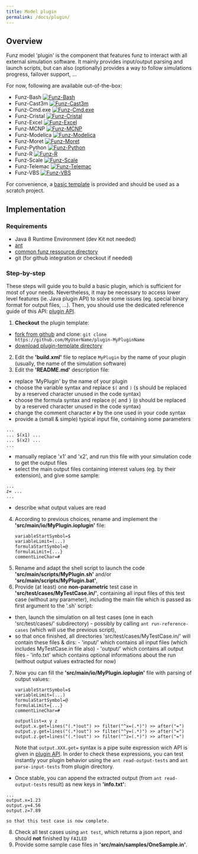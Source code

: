 ```yaml
---
title: Model plugin
permalink: /docs/plugin/
---
```


## Overview

Funz model 'plugin' is the component that features funz to interact with all external simulation software.
It mainly provides input/output parsing and launch scripts, but can also (optionally) provides a way to follow simulations progress, failover support, ...

For now, following are available out-of-the-box:

* Funz-Bash [![Funz-Bash](https://github.com/Funz/plugin-Bash/actions/workflows/ant.yml/badge.svg)](https://github.com/Funz/plugin-Bash/)
* Funz-Cast3m [![Funz-Cast3m](https://github.com/Funz/plugin-Cast3m/actions/workflows/ant.yml/badge.svg)](https://github.com/Funz/plugin-Cast3m/)
* Funz-Cmd.exe [![Funz-Cmd.exe](https://github.com/Funz/plugin-Cmd.exe/actions/workflows/ant.yml/badge.svg)](https://github.com/Funz/plugin-Cmd.exe/)
* Funz-Cristal [![Funz-Cristal](https://github.com/Funz/plugin-Cristal/actions/workflows/ant.yml/badge.svg)](https://github.com/Funz/plugin-Cristal/)
* Funz-Excel [![Funz-Excel](https://github.com/Funz/plugin-Excel/actions/workflows/ant.yml/badge.svg)](https://github.com/Funz/plugin-Excel/)
* Funz-MCNP [![Funz-MCNP](https://github.com/Funz/plugin-MCNP/actions/workflows/ant.yml/badge.svg)](https://github.com/Funz/plugin-MCNP/)
* Funz-Modelica [![Funz-Modelica](https://github.com/Funz/plugin-Modelica/actions/workflows/ant.yml/badge.svg)](https://github.com/Funz/plugin-Modelica/)
* Funz-Moret [![Funz-Moret](https://github.com/Funz/plugin-Moret/actions/workflows/ant.yml/badge.svg)](https://github.com/Funz/plugin-Moret/)
* Funz-Python [![Funz-Python](https://github.com/Funz/plugin-Python/actions/workflows/ant.yml/badge.svg)](https://github.com/Funz/plugin-Python/)
* Funz-R [![Funz-R](https://github.com/Funz/plugin-R/actions/workflows/ant.yml/badge.svg)](https://github.com/Funz/plugin-R/)
* Funz-Scale [![Funz-Scale](https://github.com/Funz/plugin-Scale/actions/workflows/ant.yml/badge.svg)](https://github.com/Funz/plugin-Scale/)
* Funz-Telemac [![Funz-Telemac](https://github.com/Funz/plugin-Telemac/actions/workflows/ant.yml/badge.svg)](https://github.com/Funz/plugin-Telemac/)
* Funz-VBS [![Funz-VBS](https://github.com/Funz/plugin-VBS/actions/workflows/ant.yml/badge.svg)](https://github.com/Funz/plugin-VBS/)

For convenience, a [basic template](https://github.com/Funz/plugin-template) is provided and should be used as a scratch project.


## Implementation

### Requirements

* Java 8 Runtime Environment (dev Kit not needed)
* [ant](http://ftp.heanet.ie/mirrors/www.apache.org/dist//ant/binaries/apache-ant-1.10.6-bin.zip)
* [common funz ressource directory](https://github.com/Funz/funz-profile/archive/master.zip)
* git (for github integration or checkout if needed)

### Step-by-step

These steps will guide you to build a basic plugin, which is sufficient for most of your needs. Nevertheless, it may be necessary to access lower level features (ie. Java plugin API) to solve some issues (eg. special binary format for output files, ...). Then, you should use the dedicated reference guide of this API: [plugin API](../io_parser/).

1. __Checkout__ the plugin template: 
  * [fork from github](https://github.com/Funz/plugin-template/generate) and clone: `git clone https://github.com/MyUserName/plugin-MyPluginName`
  * [download plugin-template directory](https://github.com/Funz/plugin-template/archive/master.zip)
2. Edit the __'build.xml'__ file to replace `MyPlugin` by the name of your plugin (usually, the name of the simulation software)
3. Edit the __'README.md'__ description file:
  * replace 'MyPlugin' by the name of your plugin
  * choose the variable syntax and replace `$(` and `)` (`$` should be replaced by a reserved character unused in the code syntax)
  * choose the formula syntax and replace `@{` and `}` (`@` should be replaced by a reserved character unused in the code syntax)
  * change the comment character `#` by the one used in your code syntax
  * provide a (small & simple) typical input file, containing some parameters
```
...
... $(x1) ...
... $(x2) ...
...
```
  * manually replace 'x1' and 'x2', and run this file with your simulation code to get the output files
  * select the main output files containing interest values (eg. by their extension), and give some sample:
```
...
z= ...
...
```
  * describe what output values are read
4. According to previous choices, rename and implement the __'src/main/io/MyPlugin.ioplugin'__ file:
    ```
    variableStartSymbol=$
    variableLimit=(...)
    formulaStartSymbol=@
    formulaLimit={...}
    commentLineChar=#
    ```
5. Rename and adapt the shell script to launch the code __'src/main/scripts/MyPlugin.sh'__ and/or __'src/main/scripts/MyPlugin.bat'__,
6. Provide (at least) one __non-parametric__ test case in __'src/test/cases/MyTestCase.in/'__, containing all input files of this test case (without any parameter), including the main file which is passed as first argument to the '.sh' script:
  * then, launch the simulation on all test cases (one in each 'src/test/cases/' subdirectory)
        - possibly by calling `ant run-reference-cases` (which will use the previous script),
  * so that once finished, all directories 'src/test/cases/MyTestCase.in/' will contain these files & dirs:
        - 'input/' which contains all input files (which includes MyTestCase.in file also)
        - 'output/' which contains all output files
        - 'info.txt' which contains optional informations about the run (without output values extracted for now)
7. Now you can fill the __'src/main/io/MyPlugin.ioplugin'__ file with parsing of output values:
    ```
    variableStartSymbol=$
    variableLimit=(...)
    formulaStartSymbol=@
    formulaLimit={...}
    commentLineChar=#
        
    outputlist=x y z
    output.x.get=lines("(.*)out") >> filter("^x=(.*)") >> after("=")
    output.y.get=lines("(.*)out") >> filter("^y=(.*)") >> after("=")
    output.z.get=lines("(.*)out") >> filter("^z=(.*)") >> after("=")
    ```
    Note that `output.XXX.get=` syntax is a pipe suite expression wich API is given in [plugin API](../io_parser/). In order to check these expressions, you can test instantly your plugin behavior using the `ant read-output-tests` and `ant parse-input-tests` from plugin directory.
  * Once stable, you can append the extracted output (from `ant read-output-tests` result) as new keys in __'info.txt'__:
```
...
output.x=1.23
output.y=4.56
output.z=7.89
```
    so that this test case is now complete.
8. Check all test cases using `ant test`, which returns a json report, and should __not__ finished by `FAILED`
9. Provide some sample case files in __'src/main/samples/OneSample.in'__.
